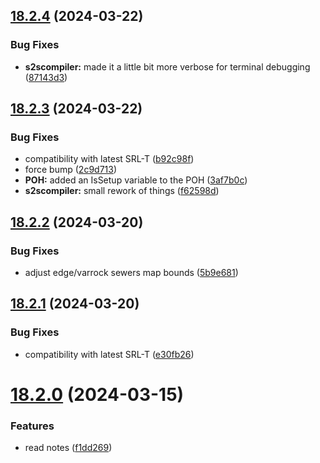 ## [18.2.4](https://github.com/Torwent/WaspLib/compare/v18.2.3...v18.2.4) (2024-03-22)


### Bug Fixes

* **s2scompiler:** made it a little bit more verbose for terminal debugging ([87143d3](https://github.com/Torwent/WaspLib/commit/87143d329af468885d6ceff12ca509c84dfc5144))



## [18.2.3](https://github.com/Torwent/WaspLib/compare/v18.2.2...v18.2.3) (2024-03-22)


### Bug Fixes

* compatibility with latest SRL-T ([b92c98f](https://github.com/Torwent/WaspLib/commit/b92c98f568311edd73b3ec6b0fd09a0f0ce6e96a))
* force bump ([2c9d713](https://github.com/Torwent/WaspLib/commit/2c9d71314b1190ef5bd749c629f0486dd93530ef))
* **POH:** added an IsSetup variable to the POH ([3af7b0c](https://github.com/Torwent/WaspLib/commit/3af7b0ce26d7339e0ef2ea5d5b09dc6178e72bb7))
* **s2scompiler:** small rework of things ([f62598d](https://github.com/Torwent/WaspLib/commit/f62598d8d9d0c7b855be5ad8e99922a3890a7311))



## [18.2.2](https://github.com/Torwent/WaspLib/compare/v18.2.1...v18.2.2) (2024-03-20)


### Bug Fixes

* adjust edge/varrock sewers map bounds ([5b9e681](https://github.com/Torwent/WaspLib/commit/5b9e681c0a57c3709b42ab8e61735de6f4dae302))



## [18.2.1](https://github.com/Torwent/WaspLib/compare/v18.2.0...v18.2.1) (2024-03-20)


### Bug Fixes

* compatibility with latest SRL-T ([e30fb26](https://github.com/Torwent/WaspLib/commit/e30fb26c36fc7e8a7282226eefd9fee91369be35))



# [18.2.0](https://github.com/Torwent/WaspLib/compare/v18.1.0...v18.2.0) (2024-03-15)


### Features

* read notes ([f1dd269](https://github.com/Torwent/WaspLib/commit/f1dd2698014e38166db42f72fcc412bf6cc614ce))



